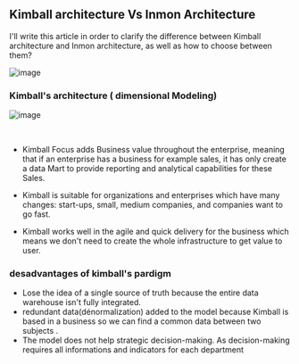 ## Kimball architecture Vs Inmon Architecture

I'll  write this article in order to clarify the difference between Kimball architecture and Inmon architecture, as well as how to choose between them?


![image](https://user-images.githubusercontent.com/58523013/232320853-e3ff9ba1-0354-4e2c-9f5e-21cd1256a518.png)


### Kimball's architecture ( dimensional Modeling)

![image](https://user-images.githubusercontent.com/58523013/232321075-19afe81c-f5d2-4606-a304-3342d47370c6.png)

<br>

- Kimball Focus adds Business value throughout the enterprise, meaning that if an enterprise has a business for example sales, it has only create a data Mart to provide reporting and analytical capabilities for these Sales.

 - Kimball is suitable for organizations and enterprises which  have many changes: start-ups, small, medium companies, and companies want to go fast.
- Kimball works well in the agile and quick delivery for the business which means we don't need to create the whole infrastructure to get value  to user.

### desadvantages of kimball's pardigm

* Lose the idea of a single source of truth because the entire data warehouse isn't fully integrated.
* redundant data(dénormalization) added to the model because Kimball is based in a business so we can find a common data between two subjects .
* The model does not help strategic decision-making. As decision-making requires all informations and indicators for each department
